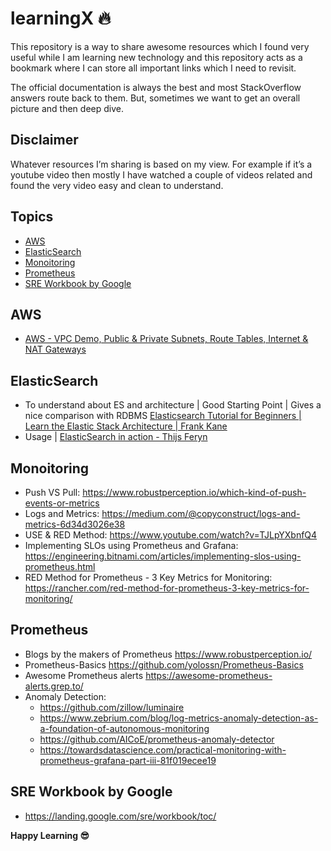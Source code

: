 # learningX :fire:
This repository is a way to share awesome resources which I found very useful while I am learning new technology and this repository acts as a bookmark where I can store all important links which I need to revisit.

The official documentation is always the best and most StackOverflow answers route back to them. But, sometimes we want to get an overall picture and then deep dive.

## Disclaimer
Whatever resources I’m sharing is based on my view. For example if it’s a youtube video then mostly I have watched a couple of videos related and found the very video easy and clean to understand.

## Topics

 - [AWS](#aws)
 - [ElasticSearch](#elasticsearch)
 - [Monoitoring](#monoitoring)
 - [Prometheus](#prometheus)
 - [SRE Workbook by Google](#sre-workbook-by-google)


## AWS

 - [AWS - VPC Demo, Public & Private Subnets, Route Tables, Internet & NAT Gateways](https://www.youtube.com/watch?v=tD9vDv0uyI8)

## ElasticSearch

 - To understand about ES and architecture | Good Starting Point | Gives a nice comparison with RDBMS [Elasticsearch Tutorial for Beginners | Learn the Elastic Stack Architecture | Frank Kane
](https://www.youtube.com/watch?v=C3tlMqaNSaI)
 - Usage | [ElasticSearch in action - Thijs Feryn](https://www.youtube.com/watch?v=oPObRc8tHgQ)

## Monoitoring

- Push VS Pull: https://www.robustperception.io/which-kind-of-push-events-or-metrics
- Logs and Metrics: https://medium.com/@copyconstruct/logs-and-metrics-6d34d3026e38
- USE & RED Method:  https://www.youtube.com/watch?v=TJLpYXbnfQ4 
- Implementing SLOs using Prometheus and Grafana: https://engineering.bitnami.com/articles/implementing-slos-using-prometheus.html
- RED Method for Prometheus - 3 Key Metrics for Monitoring: https://rancher.com/red-method-for-prometheus-3-key-metrics-for-monitoring/

## Prometheus

 - Blogs by the makers of Prometheus https://www.robustperception.io/
 - Prometheus-Basics https://github.com/yolossn/Prometheus-Basics
 - Awesome Prometheus alerts https://awesome-prometheus-alerts.grep.to/
 - Anomaly Detection:
   - https://github.com/zillow/luminaire
   - https://www.zebrium.com/blog/log-metrics-anomaly-detection-as-a-foundation-of-autonomous-monitoring
   - https://github.com/AICoE/prometheus-anomaly-detector
   - https://towardsdatascience.com/practical-monitoring-with-prometheus-grafana-part-iii-81f019ecee19

## SRE Workbook by Google

- https://landing.google.com/sre/workbook/toc/

**Happy Learning :sunglasses:**
